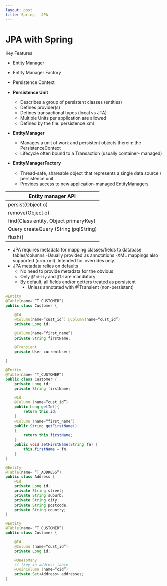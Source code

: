 ```yaml
---
layout: post
title: Spring - JPA
---
```

# JPA with Spring

Key Features

- Entity Manager
- Entity Manager Factory
- Persistence Context

- **Persistence Unit**
  - Describes a group of persistent classes (entities)
  - Defines provider(s)
  - Defines transactional types (local vs JTA)
  - Multiple Units per application are allowed
  - Defined by the file: persistence.xml
- **EntityManager**
  - Manages a unit of work and persistent objects therein: the PersistenceContext
  - Lifecycle often bound to a Transaction (usually container- managed)
- **EntityManagerFactory**
  - Thread-safe, shareable object that represents a single data source / persistence unit
  - Provides access to new application-managed EntityManagers

|Entity manager API|
|---|
|persist(Object o)|Adds the entity to the Persistence Context|
|remove(Object o)|Removes the entity from the Persistence Context|
|find(Class entity, Object primaryKey)|Find by primary key|
|Query createQuery (String jpqlString)|Create a JPQL query|
|flush()|Force changed entity state to be written to database immediately|

- JPA requires metadata for mapping classes/fields to database tables/columns
  -Usually provided as annotations
  -XML mappings also supported (orm.xml). Intended for overrides only.
- JPA metadata relies on defaults
  - No need to provide metadata for the obvious
  - Only `@Entity` and `@Id` are mandatory
  - By default, all fields and/or getters treated as persistent
    - Unless annotated with @Transient (non-persistent)

```java
@Entity
@Table(name= “T_CUSTOMER”)
public class Customer {

    @Id
    @Column(name=“cust_id”) @Column(name=“cust_id”)
    private Long id;

    @Column(name=“first_name”)
    private String firstName;

    @Transient
    private User currentUser;

}
```

```java
@Entity
@Table(name= “T_CUSTOMER”)
public class Customer {
    private Long id;
    private String firstName;

    @Id
    @Column (name=“cust_id”)
    public Long getId(){
        return this.id;
    }
    @Column (name=“first_name”)
    public String getFirstName()
    {
        return this.firstName;
    }
    public void setFirstName(String fn) {
        this.firstName = fn;
    }
}
```

```java
@Entity
@Table(name= “T_ADDRESS”)
public class Address {
    @Id
    private Long id;
    private String street;
    private String suburb;
    private String city;
    private String postcode;
    private String country;
}

@Entity
@Table(name= “T_CUSTOMER”)
public class Customer {

    @Id
    @Column (name=“cust_id”)
    private Long id;

    @OneToMany
    // fkey in address table
    @JoinColumn (name=“cid”)
    private Set<Address> addresses;
}
```
